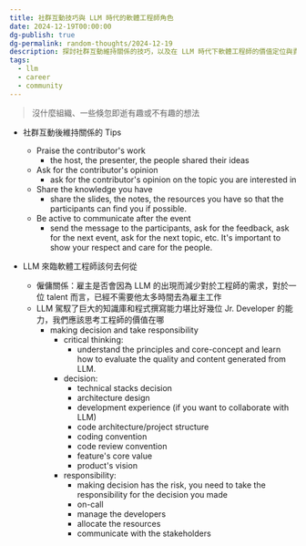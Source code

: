 ```yaml
---
title: 社群互動技巧與 LLM 時代的軟體工程師角色
date: 2024-12-19T00:00:00
dg-publish: true
dg-permalink: random-thoughts/2024-12-19
description: 探討社群互動維持關係的技巧，以及在 LLM 時代下軟體工程師的價值定位與責任
tags:
  - llm
  - career
  - community
---
```

> 沒什麼組織、一些倏忽即逝有趣或不有趣的想法

- 社群互動後維持關係的 Tips
  - Praise the contributor's work
    - the host, the presenter, the people shared their ideas
  - Ask for the contributor's opinion
    - ask for the contributor's opinion on the topic you are interested in
  - Share the knowledge you have
    - share the slides, the notes, the resources you have so that the participants can find you if possible.
  - Be active to communicate after the event
    - send the message to the participants, ask for the feedback, ask for the next event, ask for the next topic, etc. It's important to show your respect and care for the people.

- LLM 來臨軟體工程師該何去何從
  - 僱傭關係：雇主是否會因為 LLM 的出現而減少對於工程師的需求，對於一位 talent 而言，已經不需要他太多時間去為雇主工作
  - LLM 駕馭了巨大的知識庫和程式撰寫能力堪比好幾位 Jr. Developer 的能力，我們應該思考工程師的價值在哪
    - making decision and take responsibility
      - critical thinking:
        - understand the principles and core-concept and learn how to evaluate the quality and content generated from LLM.
      - decision:
        - technical stacks decision
        - architecture design
        - development experience (if you want to collaborate with LLM)
        - code architecture/project structure
        - coding convention
        - code review convention
        - feature's core value
        - product's vision
      - responsibility:
        - making decision has the risk, you need to take the responsibility for the decision you made
        - on-call
        - manage the developers
        - allocate the resources
        - communicate with the stakeholders

